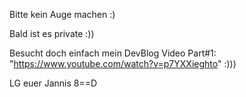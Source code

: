 Bitte kein Auge machen :)

Bald ist es private :))

Besucht doch einfach mein DevBlog Video Part#1: "https://www.youtube.com/watch?v=p7YXXieghto" :)))

LG euer Jannis 8==D
